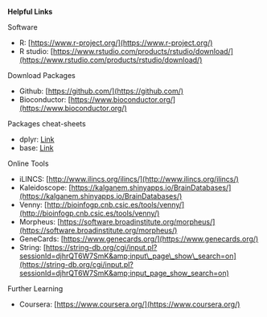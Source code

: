 **Helpful Links**

Software

- R:  [https://www.r-project.org/](https://www.r-project.org/)
- R studio:  [https://www.rstudio.com/products/rstudio/download/](https://www.rstudio.com/products/rstudio/download/)  

Download Packages

- Github:  [https://github.com/](https://github.com/)
- Bioconductor:  [https://www.bioconductor.org/](https://www.bioconductor.org/)

Packages cheat-sheets  

- dplyr: [Link](https://kalganem.github.io/Intro-to-coding/dplyr-cheat-sheet.pdf)  
- base: [Link](https://kalganem.github.io/Intro-to-coding/r-cheat-sheet.pdf)  

Online Tools

- iLINCS:  [http://www.ilincs.org/ilincs/](http://www.ilincs.org/ilincs/)
- Kaleidoscope:  [https://kalganem.shinyapps.io/BrainDatabases/](https://kalganem.shinyapps.io/BrainDatabases/)
- Venny:  [http://bioinfogp.cnb.csic.es/tools/venny/](http://bioinfogp.cnb.csic.es/tools/venny/)
- Morpheus:  [https://software.broadinstitute.org/morpheus/](https://software.broadinstitute.org/morpheus/)
- GeneCards: [https://www.genecards.org/](https://www.genecards.org/)
- String:  [https://string-db.org/cgi/input.pl?sessionId=djhrQT6W7SmK&amp;input\_page\_show\_search=on](https://string-db.org/cgi/input.pl?sessionId=djhrQT6W7SmK&amp;input_page_show_search=on)

Further Learning

- Coursera:  [https://www.coursera.org/](https://www.coursera.org/)
